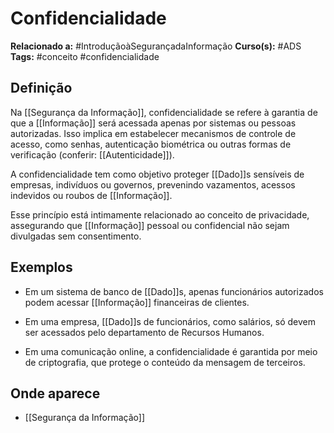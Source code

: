 # Confidencialidade

**Relacionado a:** #IntroduçãoàSegurançadaInformação
**Curso(s):** #ADS
**Tags:** #conceito #confidencialidade

## Definição

Na [[Segurança da Informação]], confidencialidade se refere à garantia de que a [[Informação]] será acessada apenas por sistemas ou pessoas autorizadas. Isso implica em estabelecer mecanismos de controle de acesso, como senhas, autenticação biométrica ou outras formas de verificação (conferir: [[Autenticidade]]).

A confidencialidade tem como objetivo proteger [[Dado]]s sensíveis de empresas, indivíduos ou governos, prevenindo vazamentos, acessos indevidos ou roubos de [[Informação]].

Esse princípio está intimamente relacionado ao conceito de privacidade, assegurando que [[Informação]] pessoal ou confidencial não sejam divulgadas sem consentimento.

## Exemplos

- Em um sistema de banco de [[Dado]]s, apenas funcionários autorizados podem acessar [[Informação]] financeiras de clientes.

- Em uma empresa, [[Dado]]s de funcionários, como salários, só devem ser acessados pelo departamento de Recursos Humanos.

- Em uma comunicação online, a confidencialidade é garantida por meio de criptografia, que protege o conteúdo da mensagem de terceiros.

## Onde aparece

- [[Segurança da Informação]]